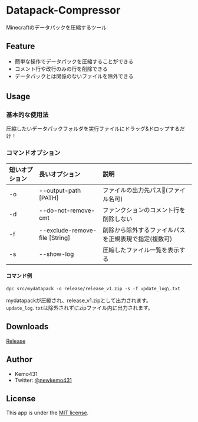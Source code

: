 # Datapack-Compressor
Minecraftのデータパックを圧縮するツール  

## Feature  
* 簡単な操作でデータパックを圧縮することができる  
* コメント行や改行のみの行を削除できる  
* データパックとは関係のないファイルを除外できる  

## Usage　
### 基本的な使用法
  圧縮したいデータパックフォルダを実行ファイルにドラッグ&ドロップするだけ！
　　
### コマンドオプション
|短いオプション | 長いオプション | 説明 |
|:---|:---|:---|
|-o |--output-path [PATH] |ファイルの出力先パス(ファイル名可) |
|-d |--do-not-remove-cmt |ファンクションのコメント行を削除しない |
|-f |--exclude-remove-file [String]|削除から除外するファイルパスを正規表現で指定(複数可)|
|-s | --show-log |圧縮したファイル一覧を表示する|  
  
  #### コマンド例
  ```console
  dpc src/mydatapack -o release/release_v1.zip -s -f update_log\.txt
  ```  
  mydatapackが圧縮され、release_v1.zipとして出力されます。  
  `update_log.txt`は除外されずにzipファイル内に出力されます。
  
## Downloads  
 [Release](https://github.com/kemo14331/Datapack-Compressor/releases)

## Author  
* Kemo431  
* Twitter: [@newkemo431](https://twitter.com/newkemo431)  
 
## License
This app is under the [MIT license](https://en.wikipedia.org/wiki/MIT_License).
